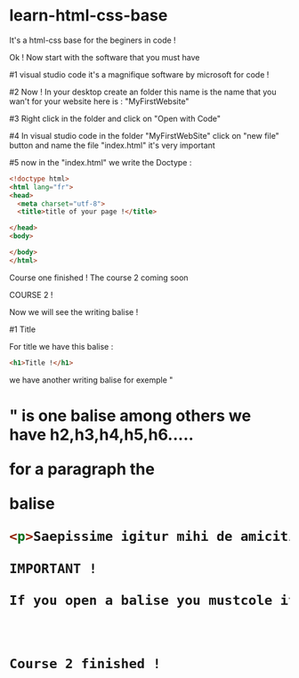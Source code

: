 # learn-html-css-base



It's a html-css base for the beginers in code !


Ok ! Now start with the software that you must have 

#1 visual studio code it's a magnifique software by microsoft for code !

#2 Now ! In your desktop create an folder this name is the name that you wan't for your website here is : "MyFirstWebsite"

#3 Right click in the folder and click on "Open with Code"

#4 In visual studio code in the folder "MyFirstWebSite" click on "new file" button and name the file "index.html" it's very important

#5 now in the "index.html" we write the Doctype :

```html
<!doctype html>
<html lang="fr">
<head>
  <meta charset="utf-8">
  <title>title of your page !</title>

</head>
<body>

</body>
</html>
```


Course one finished ! The course 2 coming soon


COURSE 2 !

Now we will see the writing balise ! 

#1 Title 

For title we have this balise : 

```html
<h1>Title !</h1>
```

we have another writing balise for exemple "<h1>" is one balise among others we have h2,h3,h4,h5,h6.....

for a paragraph the <p> balise
  
 ```html
<p>Saepissime igitur mihi de amicitia cogitanti maxime illud considerandum videri solet, utrum propter imbecillitatem atque inopiam desiderata sit amicitia, ut dandis recipiendisque meritis quod quisque minus per se ipse posset, id acciperet ab alio vicissimque redderet, an esset hoc quidem proprium amicitiae, sed antiquior et pulchrior et magis a natura ipsa profecta alia causa. Amor enim, ex quo amicitia nominata est, princeps est ad benevolentiam coniungendam. Nam utilitates quidem etiam ab iis percipiuntur saepe qui simulatione amicitiae coluntur et observantur temporis causa, in amicitia autem nihil fictum est, nihil simulatum et, quidquid est, id est verum et voluntarium.</p>

IMPORTANT !
 
If you open a balise you mustcole it ex : <p>blabla</p> !



Course 2 finished !





